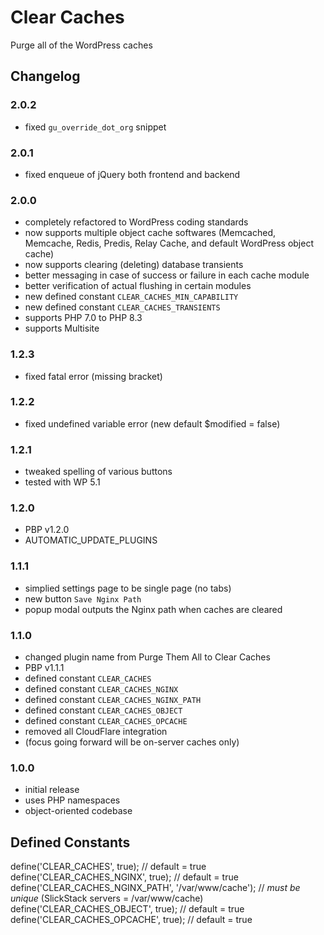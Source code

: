 # Clear Caches

Purge all of the WordPress caches

## Changelog

### 2.0.2
- fixed `gu_override_dot_org` snippet

### 2.0.1
- fixed enqueue of jQuery both frontend and backend

### 2.0.0
- completely refactored to WordPress coding standards
- now supports multiple object cache softwares (Memcached, Memcache, Redis, Predis, Relay Cache, and default WordPress object cache)
- now supports clearing (deleting) database transients
- better messaging in case of success or failure in each cache module
- better verification of actual flushing in certain modules
- new defined constant `CLEAR_CACHES_MIN_CAPABILITY`
- new defined constant `CLEAR_CACHES_TRANSIENTS`
- supports PHP 7.0 to PHP 8.3
- supports Multisite

### 1.2.3
* fixed fatal error (missing bracket)

### 1.2.2
* fixed undefined variable error (new default $modified = false)

### 1.2.1
* tweaked spelling of various buttons
* tested with WP 5.1

### 1.2.0
* PBP v1.2.0
* AUTOMATIC_UPDATE_PLUGINS

### 1.1.1
* simplied settings page to be single page (no tabs)
* new button `Save Nginx Path`
* popup modal outputs the Nginx path when caches are cleared

### 1.1.0
* changed plugin name from Purge Them All to Clear Caches
* PBP v1.1.1
* defined constant `CLEAR_CACHES`
* defined constant `CLEAR_CACHES_NGINX`
* defined constant `CLEAR_CACHES_NGINX_PATH`
* defined constant `CLEAR_CACHES_OBJECT`
* defined constant `CLEAR_CACHES_OPCACHE`
* removed all CloudFlare integration
* (focus going forward will be on-server caches only)

### 1.0.0
* initial release
* uses PHP namespaces
* object-oriented codebase

## Defined Constants

define('CLEAR_CACHES', true); // default = true
define('CLEAR_CACHES_NGINX', true); // default = true
define('CLEAR_CACHES_NGINX_PATH', '/var/www/cache'); // *must be unique* (SlickStack servers = /var/www/cache)
define('CLEAR_CACHES_OBJECT', true); // default = true
define('CLEAR_CACHES_OPCACHE', true); // default = true
    
